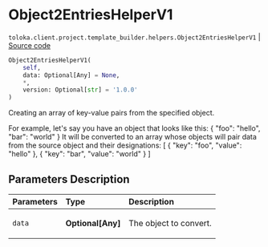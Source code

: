 # Object2EntriesHelperV1
`toloka.client.project.template_builder.helpers.Object2EntriesHelperV1` | [Source code](https://github.com/Toloka/toloka-kit/blob/v1.1.3/src/client/project/template_builder/helpers.py#L117)

```python
Object2EntriesHelperV1(
    self,
    data: Optional[Any] = None,
    *,
    version: Optional[str] = '1.0.0'
)
```

Creating an array of key-value pairs from the specified object.


For example, let's say you have an object that looks like this:
{
    "foo": "hello",
    "bar": "world"
}
It will be converted to an array whose objects will pair data from the source object and their designations:
[
    {
        "key": "foo",
        "value": "hello"
    },
    {
        "key": "bar",
        "value": "world"
    }
]

## Parameters Description

| Parameters | Type | Description |
| :----------| :----| :-----------|
`data`|**Optional\[Any\]**|<p>The object to convert.</p>
